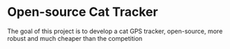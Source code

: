 Open-source Cat Tracker
==

The goal of this project is to develop a cat GPS tracker, open-source, more robust and much cheaper than the competition
